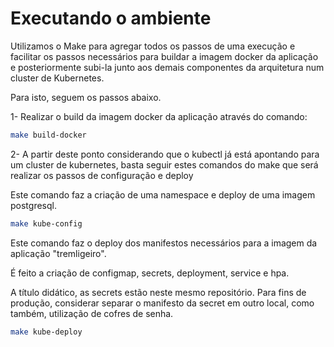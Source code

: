 # Executando o ambiente

Utilizamos o Make para agregar todos os passos de uma execução e facilitar os passos necessários para buildar a imagem docker da aplicação e posteriormente subi-la junto aos demais componentes da arquitetura num cluster de Kubernetes.

Para isto, seguem os passos abaixo.

1- Realizar o build da imagem docker da aplicação através do comando:

```bash
make build-docker
```

2- A partir deste ponto considerando que o kubectl já está apontando para um cluster de kubernetes, basta seguir estes comandos do make que será realizar os passos de configuração e deploy

Este comando faz a criação de uma namespace e deploy de uma imagem postgresql.

```bash
make kube-config
```

Este comando faz o deploy dos manifestos necessários para a imagem da aplicação "tremligeiro".

É feito a criação de configmap, secrets, deployment, service e hpa.

A título didático, as secrets estão neste mesmo repositório. Para fins de produção, considerar separar o manifesto da secret em outro local, como também, utilização de cofres de senha.

```bash
make kube-deploy
```